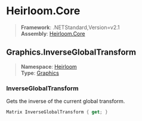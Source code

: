 # Heirloom.Core

> **Framework**: .NETStandard,Version=v2.1  
> **Assembly**: [Heirloom.Core][0]  

## Graphics.InverseGlobalTransform

> **Namespace**: [Heirloom][0]  
> **Type**: [Graphics][1]  

### InverseGlobalTransform

Gets the inverse of the current global transform.

```cs
Matrix InverseGlobalTransform { get; }
```

[0]: ../Heirloom.Core.md
[1]: Heirloom.Graphics.md
